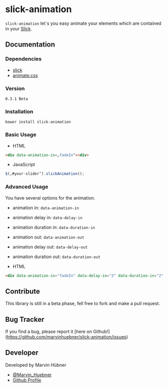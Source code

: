 # slick-animation

`slick-animation` let´s you easy animate your elements which are contained in your [Slick](https://github.com/kenwheeler/slick/).

## Documentation

### Dependencies

- [slick](https://github.com/kenwheeler/slick/)
- [animate.css](https://github.com/daneden/animate.css)

### Version

`0.3.1 Beta`

### Installation

`bower install slick-animation`

### Basic Usage

- HTML

```html
<div data-animation-in=„fadeIn“><div>
```

- JavaScript

```js
$(‚#your-slider’).slickAnimation();
``` 

### Advanced Usage

You have several options for the animation.

- animation in: `data-animation-in`
- animation delay in: `data-delay-in`
- animation duration in: `data-duration-in`
- animation out: `data-animation-out`
- animation delay out: `data-delay-out`
- animation duration out: `data-duration-out`

- HTML

```html
<div data-animation-in="fadeIn" data-delay-in="2" data-duration-in="2" data-animation-out="fadeOUt" data-delay-out="2" data-duration-out="2"></div>
```

## Contribute

This library is still in a beta phase, fell free to fork and make a pull request.

## Bug Tracker

If you find a bug, please report it [here on Github!] (https://github.com/marvinhuebner/slick-animation/issues)

## Developer

Developed by Marvin Hübner
- [@Marvin_Huebner](https://twitter.com/Marvin_Huebner)
- [Github Profile](https://github.com/marvinhuebner)